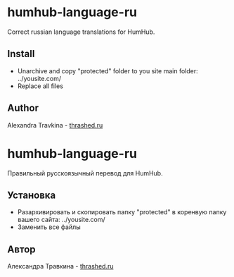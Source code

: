 # humhub-language-ru
Correct russian language translations for HumHub.

## Install
- Unarchive and copy "protected" folder to you site main folder: ../yousite.com/
- Replace all files

## Author
Alexandra Travkina - [thrashed.ru](http://thrashed.ru)



# humhub-language-ru
Правильный русскоязычный перевод для HumHub.

## Установка
- Разархивировать и скопировать папку "protected" в коренвую папку вашего сайта: ../yousite.com/
- Заменить все файлы

## Автор
Александра Травкина - [thrashed.ru](http://thrashed.ru)
